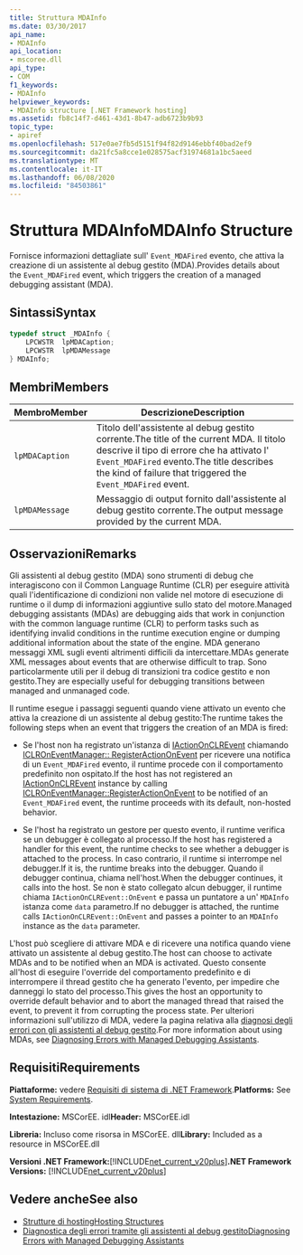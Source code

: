 ```yaml
---
title: Struttura MDAInfo
ms.date: 03/30/2017
api_name:
- MDAInfo
api_location:
- mscoree.dll
api_type:
- COM
f1_keywords:
- MDAInfo
helpviewer_keywords:
- MDAInfo structure [.NET Framework hosting]
ms.assetid: fb8c14f7-d461-43d1-8b47-adb6723b9b93
topic_type:
- apiref
ms.openlocfilehash: 517e0ae7fb5d5151f94f82d9146ebbf40bad2ef9
ms.sourcegitcommit: da21fc5a8cce1e028575acf31974681a1bc5aeed
ms.translationtype: MT
ms.contentlocale: it-IT
ms.lasthandoff: 06/08/2020
ms.locfileid: "84503861"
---
```

# <a name="mdainfo-structure"></a><span data-ttu-id="ebf13-102">Struttura MDAInfo</span><span class="sxs-lookup"><span data-stu-id="ebf13-102">MDAInfo Structure</span></span>
<span data-ttu-id="ebf13-103">Fornisce informazioni dettagliate sull' `Event_MDAFired` evento, che attiva la creazione di un assistente al debug gestito (MDA).</span><span class="sxs-lookup"><span data-stu-id="ebf13-103">Provides details about the `Event_MDAFired` event, which triggers the creation of a managed debugging assistant (MDA).</span></span>  
  
## <a name="syntax"></a><span data-ttu-id="ebf13-104">Sintassi</span><span class="sxs-lookup"><span data-stu-id="ebf13-104">Syntax</span></span>  
  
```cpp  
typedef struct _MDAInfo {  
    LPCWSTR  lpMDACaption;  
    LPCWSTR  lpMDAMessage  
} MDAInfo;  
```  
  
## <a name="members"></a><span data-ttu-id="ebf13-105">Membri</span><span class="sxs-lookup"><span data-stu-id="ebf13-105">Members</span></span>  
  
|<span data-ttu-id="ebf13-106">Membro</span><span class="sxs-lookup"><span data-stu-id="ebf13-106">Member</span></span>|<span data-ttu-id="ebf13-107">Descrizione</span><span class="sxs-lookup"><span data-stu-id="ebf13-107">Description</span></span>|  
|------------|-----------------|  
|`lpMDACaption`|<span data-ttu-id="ebf13-108">Titolo dell'assistente al debug gestito corrente.</span><span class="sxs-lookup"><span data-stu-id="ebf13-108">The title of the current MDA.</span></span> <span data-ttu-id="ebf13-109">Il titolo descrive il tipo di errore che ha attivato l' `Event_MDAFired` evento.</span><span class="sxs-lookup"><span data-stu-id="ebf13-109">The title describes the kind of failure that triggered the `Event_MDAFired` event.</span></span>|  
|`lpMDAMessage`|<span data-ttu-id="ebf13-110">Messaggio di output fornito dall'assistente al debug gestito corrente.</span><span class="sxs-lookup"><span data-stu-id="ebf13-110">The output message provided by the current MDA.</span></span>|  
  
## <a name="remarks"></a><span data-ttu-id="ebf13-111">Osservazioni</span><span class="sxs-lookup"><span data-stu-id="ebf13-111">Remarks</span></span>  
 <span data-ttu-id="ebf13-112">Gli assistenti al debug gestito (MDA) sono strumenti di debug che interagiscono con il Common Language Runtime (CLR) per eseguire attività quali l'identificazione di condizioni non valide nel motore di esecuzione di runtime o il dump di informazioni aggiuntive sullo stato del motore.</span><span class="sxs-lookup"><span data-stu-id="ebf13-112">Managed debugging assistants (MDAs) are debugging aids that work in conjunction with the common language runtime (CLR) to perform tasks such as identifying invalid conditions in the runtime execution engine or dumping additional information about the state of the engine.</span></span> <span data-ttu-id="ebf13-113">MDA generano messaggi XML sugli eventi altrimenti difficili da intercettare.</span><span class="sxs-lookup"><span data-stu-id="ebf13-113">MDAs generate XML messages about events that are otherwise difficult to trap.</span></span> <span data-ttu-id="ebf13-114">Sono particolarmente utili per il debug di transizioni tra codice gestito e non gestito.</span><span class="sxs-lookup"><span data-stu-id="ebf13-114">They are especially useful for debugging transitions between managed and unmanaged code.</span></span>  
  
 <span data-ttu-id="ebf13-115">Il runtime esegue i passaggi seguenti quando viene attivato un evento che attiva la creazione di un assistente al debug gestito:</span><span class="sxs-lookup"><span data-stu-id="ebf13-115">The runtime takes the following steps when an event that triggers the creation of an MDA is fired:</span></span>  
  
- <span data-ttu-id="ebf13-116">Se l'host non ha registrato un'istanza di [IActionOnCLREvent](iactiononclrevent-interface.md) chiamando [ICLROnEventManager:: RegisterActionOnEvent](iclroneventmanager-registeractiononevent-method.md) per ricevere una notifica di un `Event_MDAFired` evento, il runtime procede con il comportamento predefinito non ospitato.</span><span class="sxs-lookup"><span data-stu-id="ebf13-116">If the host has not registered an [IActionOnCLREvent](iactiononclrevent-interface.md) instance by calling [ICLROnEventManager::RegisterActionOnEvent](iclroneventmanager-registeractiononevent-method.md) to be notified of an `Event_MDAFired` event, the runtime proceeds with its default, non-hosted behavior.</span></span>  
  
- <span data-ttu-id="ebf13-117">Se l'host ha registrato un gestore per questo evento, il runtime verifica se un debugger è collegato al processo.</span><span class="sxs-lookup"><span data-stu-id="ebf13-117">If the host has registered a handler for this event, the runtime checks to see whether a debugger is attached to the process.</span></span> <span data-ttu-id="ebf13-118">In caso contrario, il runtime si interrompe nel debugger.</span><span class="sxs-lookup"><span data-stu-id="ebf13-118">If it is, the runtime breaks into the debugger.</span></span> <span data-ttu-id="ebf13-119">Quando il debugger continua, chiama nell'host.</span><span class="sxs-lookup"><span data-stu-id="ebf13-119">When the debugger continues, it calls into the host.</span></span> <span data-ttu-id="ebf13-120">Se non è stato collegato alcun debugger, il runtime chiama `IActionOnCLREvent::OnEvent` e passa un puntatore a un' `MDAInfo` istanza come `data` parametro.</span><span class="sxs-lookup"><span data-stu-id="ebf13-120">If no debugger is attached, the runtime calls `IActionOnCLREvent::OnEvent` and passes a pointer to an `MDAInfo` instance as the `data` parameter.</span></span>  
  
 <span data-ttu-id="ebf13-121">L'host può scegliere di attivare MDA e di ricevere una notifica quando viene attivato un assistente al debug gestito.</span><span class="sxs-lookup"><span data-stu-id="ebf13-121">The host can choose to activate MDAs and to be notified when an MDA is activated.</span></span> <span data-ttu-id="ebf13-122">Questo consente all'host di eseguire l'override del comportamento predefinito e di interrompere il thread gestito che ha generato l'evento, per impedire che danneggi lo stato del processo.</span><span class="sxs-lookup"><span data-stu-id="ebf13-122">This gives the host an opportunity to override default behavior and to abort the managed thread that raised the event, to prevent it from corrupting the process state.</span></span> <span data-ttu-id="ebf13-123">Per ulteriori informazioni sull'utilizzo di MDA, vedere la pagina relativa alla [diagnosi degli errori con gli assistenti al debug gestito](../../debug-trace-profile/diagnosing-errors-with-managed-debugging-assistants.md).</span><span class="sxs-lookup"><span data-stu-id="ebf13-123">For more information about using MDAs, see [Diagnosing Errors with Managed Debugging Assistants](../../debug-trace-profile/diagnosing-errors-with-managed-debugging-assistants.md).</span></span>  
  
## <a name="requirements"></a><span data-ttu-id="ebf13-124">Requisiti</span><span class="sxs-lookup"><span data-stu-id="ebf13-124">Requirements</span></span>  
 <span data-ttu-id="ebf13-125">**Piattaforme:** vedere [Requisiti di sistema di .NET Framework](../../get-started/system-requirements.md).</span><span class="sxs-lookup"><span data-stu-id="ebf13-125">**Platforms:** See [System Requirements](../../get-started/system-requirements.md).</span></span>  
  
 <span data-ttu-id="ebf13-126">**Intestazione:** MSCorEE. idl</span><span class="sxs-lookup"><span data-stu-id="ebf13-126">**Header:** MSCorEE.idl</span></span>  
  
 <span data-ttu-id="ebf13-127">**Libreria:** Incluso come risorsa in MSCorEE. dll</span><span class="sxs-lookup"><span data-stu-id="ebf13-127">**Library:** Included as a resource in MSCorEE.dll</span></span>  
  
 <span data-ttu-id="ebf13-128">**Versioni .NET Framework:**[!INCLUDE[net_current_v20plus](../../../../includes/net-current-v20plus-md.md)]</span><span class="sxs-lookup"><span data-stu-id="ebf13-128">**.NET Framework Versions:** [!INCLUDE[net_current_v20plus](../../../../includes/net-current-v20plus-md.md)]</span></span>  
  
## <a name="see-also"></a><span data-ttu-id="ebf13-129">Vedere anche</span><span class="sxs-lookup"><span data-stu-id="ebf13-129">See also</span></span>

- [<span data-ttu-id="ebf13-130">Strutture di hosting</span><span class="sxs-lookup"><span data-stu-id="ebf13-130">Hosting Structures</span></span>](hosting-structures.md)
- [<span data-ttu-id="ebf13-131">Diagnostica degli errori tramite gli assistenti al debug gestito</span><span class="sxs-lookup"><span data-stu-id="ebf13-131">Diagnosing Errors with Managed Debugging Assistants</span></span>](../../debug-trace-profile/diagnosing-errors-with-managed-debugging-assistants.md)
